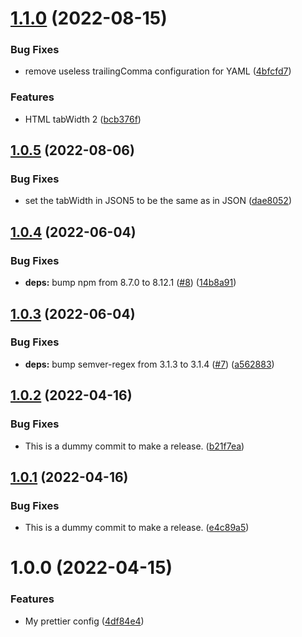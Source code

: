 # [1.1.0](https://github.com/tksst/prettier-config/compare/v1.0.5...v1.1.0) (2022-08-15)


### Bug Fixes

* remove useless trailingComma configuration for YAML ([4bfcfd7](https://github.com/tksst/prettier-config/commit/4bfcfd7a240e1eabd61b756e71b32ac23dcfb3a3))


### Features

* HTML tabWidth 2 ([bcb376f](https://github.com/tksst/prettier-config/commit/bcb376fccedcb64abebeee665d9b5cb00e2017a1))

## [1.0.5](https://github.com/tksst/prettier-config/compare/v1.0.4...v1.0.5) (2022-08-06)


### Bug Fixes

* set the tabWidth in JSON5 to be the same as in JSON ([dae8052](https://github.com/tksst/prettier-config/commit/dae80521b918adccc7684288b59b1ffd61873981))

## [1.0.4](https://github.com/tksst/prettier-config/compare/v1.0.3...v1.0.4) (2022-06-04)


### Bug Fixes

* **deps:** bump npm from 8.7.0 to 8.12.1 ([#8](https://github.com/tksst/prettier-config/issues/8)) ([14b8a91](https://github.com/tksst/prettier-config/commit/14b8a91b29ac8f238e016b075164a791d2e62c34))

## [1.0.3](https://github.com/tksst/prettier-config/compare/v1.0.2...v1.0.3) (2022-06-04)


### Bug Fixes

* **deps:** bump semver-regex from 3.1.3 to 3.1.4 ([#7](https://github.com/tksst/prettier-config/issues/7)) ([a562883](https://github.com/tksst/prettier-config/commit/a562883e1bf2d800203a140133c0199578060f55))

## [1.0.2](https://github.com/tksst/prettier-config/compare/v1.0.1...v1.0.2) (2022-04-16)


### Bug Fixes

* This is a dummy commit to make a release. ([b21f7ea](https://github.com/tksst/prettier-config/commit/b21f7ea6fc51a4a1bfc530a6a967b1408a012318))

## [1.0.1](https://github.com/tksst/prettier-config/compare/v1.0.0...v1.0.1) (2022-04-16)


### Bug Fixes

* This is a dummy commit to make a release. ([e4c89a5](https://github.com/tksst/prettier-config/commit/e4c89a516742b1628a049d59b6e61873972cea51))

# 1.0.0 (2022-04-15)


### Features

* My prettier config ([4df84e4](https://github.com/tksst/prettier-config/commit/4df84e48f528b2590160e55ca48483fdef617349))
